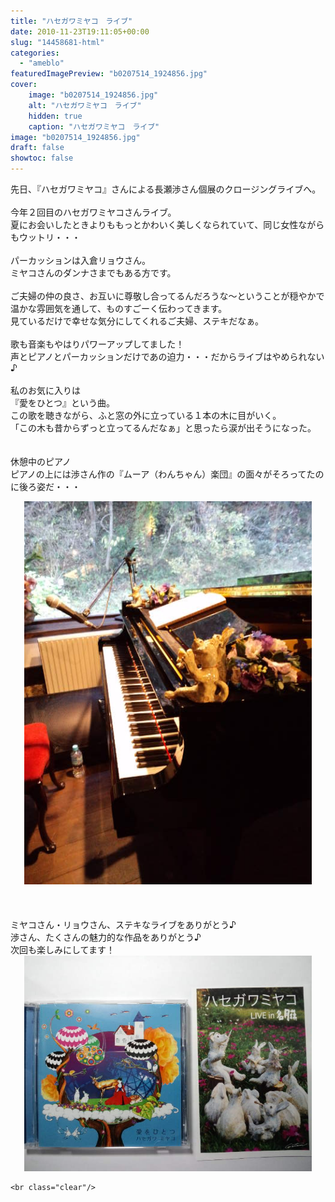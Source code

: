 ```yaml
---
title: "ハセガワミヤコ　ライブ"
date: 2010-11-23T19:11:05+00:00
slug: "14458681-html"
categories:
  - "ameblo"
featuredImagePreview: "b0207514_1924856.jpg"
cover:
    image: "b0207514_1924856.jpg"
    alt: "ハセガワミヤコ　ライブ"
    hidden: true
    caption: "ハセガワミヤコ　ライブ"
image: "b0207514_1924856.jpg"
draft: false
showtoc: false
---
```

先日、『ハセガワミヤコ』さんによる長瀬渉さん個展のクロージングライブへ。<br/>
<br/>
今年２回目のハセガワミヤコさんライブ。<br/>
夏にお会いしたときよりももっとかわいく美しくなられていて、同じ女性ながらもウットリ・・・<br/>
<br/>
パーカッションは入倉リョウさん。<br/>
ミヤコさんのダンナさまでもある方です。<br/>
<br/>
ご夫婦の仲の良さ、お互いに尊敬し合ってるんだろうな～ということが穏やかで温かな雰囲気を通して、ものすごーく伝わってきます。<br/>
見ているだけで幸せな気分にしてくれるご夫婦、ステキだなぁ。<br/>
<br/>
歌も音楽もやはりパワーアップしてました！<br/>
声とピアノとパーカッションだけであの迫力・・・だからライブはやめられない♪<br/>
<br/>
私のお気に入りは<br/>
『愛をひとつ』という曲。<br/>
この歌を聴きながら、ふと窓の外に立っている１本の木に目がいく。<br/>
「この木も昔からずっと立ってるんだなぁ」と思ったら涙が出そうになった。<br/>
<br/>
<br/>
休憩中のピアノ<br/>
ピアノの上には渉さん作の『ムーア（わんちゃん）楽団』の面々がそろってたのに後ろ姿だ・・・<br/>
<center><a href="b0207514_1924856.jpg" rel="nofollow"><img src="b0207514_1924856.jpg" alt="ハセガワミヤコ　ライブ_b0207514_1924856.jpg" class="IMAGE_MID" height="613" width="460"/></a></center><br/>
<br/>
<br/>
ミヤコさん・リョウさん、ステキなライブをありがとう♪<br/>
渉さん、たくさんの魅力的な作品をありがとう♪<br/>
次回も楽しみにしてます！<br/>
<center><a href="b0207514_1981369.jpg" rel="nofollow"><img src="b0207514_1981369.jpg" alt="ハセガワミヤコ　ライブ_b0207514_1981369.jpg" class="IMAGE_MID" height="345" width="460"/></a></center>

    <br class="clear"/>